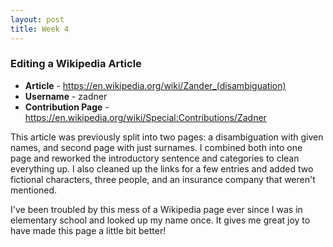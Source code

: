 ```yaml
---
layout: post
title: Week 4
---
```


### Editing a Wikipedia Article

* **Article** - https://en.wikipedia.org/wiki/Zander_(disambiguation)
* **Username** - zadner
* **Contribution Page** - https://en.wikipedia.org/wiki/Special:Contributions/Zadner

This article was previously split into two pages: a disambiguation with given names, and second page with just surnames. I combined both into one page and reworked the introductory sentence and categories to clean everything up. I also cleaned up the links for a few entries and added two fictional characters, three people, and an insurance company that weren't mentioned. 

I've been troubled by this mess of a Wikipedia page ever since I was in elementary school and looked up my name once. It gives me great joy to have made this page a little bit better!
